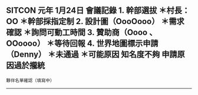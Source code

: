 SITCON 元年 	1月24日	會議記錄
	1. 幹部選拔
		＊村長：OO
		＊幹部採指定制
2. 設計圖（OooOooo）
		＊需求確認
		＊詢問可動工時間
	3. 贊助商（Oooo 、 OOoooo）
		＊等待回報
	4. 世界地圖標示申請（Denny）
		＊未通過
		＊可能原因
			知名度不夠
			申請原因過於攏統
-------------------------------------------------------
	夥伴名單確認（填寫中）
-------------------------------------------------------